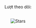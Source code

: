 <div align="center">
  <div>
    <p>Lượt theo dõi: </p>
  </div>
  <br>
  <img src="https://img.shields.io/github/stars/gioimtg2003?label=Stars&style=social" alt="Stars">
</div>
<br>
<img src="https://github.com/dopaemon/dopaemon/raw/output/dist/github-snake.svg" alt="" style="max-width: 100%;">
